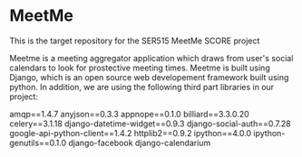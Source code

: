 # MeetMe
This is the target repository for the SER515 MeetMe SCORE project

Meetme is a meeting aggregator application which draws from user's social calendars to look for prostective meeting times.
Meetme is built using Django, which is an open source web developement framework built using python.
In addition, we are using the following third part libraries in our project:

amqp==1.4.7
anyjson==0.3.3
appnope==0.1.0
billiard==3.3.0.20
celery==3.1.18
django-datetime-widget==0.9.3
django-social-auth==0.7.28
google-api-python-client==1.4.2
httplib2==0.9.2
ipython==4.0.0
ipython-genutils==0.1.0
django-facebook
django-calendarium
